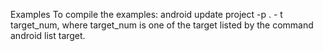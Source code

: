 Examples
To compile the examples: android update project -p . - t target_num, where target_num is one of the target listed by the command android list target.
